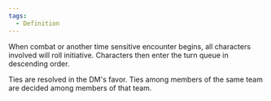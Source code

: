 ```yaml
---  
tags:  
  - Definition  
---  
```

When combat or another time sensitive encounter begins, all characters involved will roll initiative. Characters then enter the turn queue in descending order.  
  
Ties are resolved in the DM's favor. Ties among members of the same team are decided among members of that team.